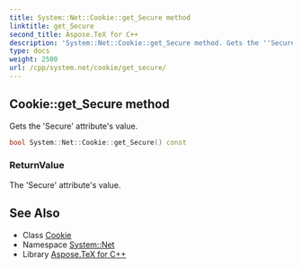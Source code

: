```yaml
---
title: System::Net::Cookie::get_Secure method
linktitle: get_Secure
second_title: Aspose.TeX for C++
description: 'System::Net::Cookie::get_Secure method. Gets the ''Secure'' attribute''s value in C++.'
type: docs
weight: 2500
url: /cpp/system.net/cookie/get_secure/
---
```

## Cookie::get_Secure method


Gets the 'Secure' attribute's value.

```cpp
bool System::Net::Cookie::get_Secure() const
```


### ReturnValue

The 'Secure' attribute's value.

## See Also

* Class [Cookie](../)
* Namespace [System::Net](../../)
* Library [Aspose.TeX for C++](../../../)
